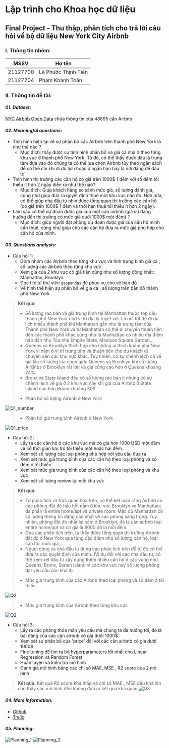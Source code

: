 # Lập trình cho Khoa học dữ liệu 
## Final Project - Thu thập, phân tích cho trả lời câu hỏi về bộ dữ liệu New York City Airbnb 
### I. Thông tin nhóm:

MSSV|Họ tên
-|-
21127700|Lê Phước Thịnh Tiến
21127704|Phạm Khánh Toàn
### II. Thông tin đề tài:
#### **_01. Dataset:_**
[NYC Airbnb Open Data](https://www.kaggle.com/datasets/dgomonov/new-york-city-airbnb-open-data) chứa thông tin của 48895 căn Airbnb 

#### **_02. Meaningful questions:_**
- Tình hình hiện tại về sự phân bố các Airbnb trên thành phố New York là như thế nào ? 
  - Mục đích: thấy được sự tình hình phân bố và giá cả nhà ở theo từng khu vực ở thành phố New York. Từ đó, có thể thấy được đâu là trung tâm dựa vào đó chúng ta có thể lựa chọn Airbnb tùy theo ngân sách để có thể chi khi đi du lịch hoặc ở ngắn hạn hay là nơi đáng để đầu tư 
- Tình hình thị trường các căn hộ có giá trên 1000$ 1 đêm với số đêm tối thiểu ít hơn 2 ngày diễn ra như thế nào?
  - Mục đích: Giúp khách hàng so sánh mức giá, số lượng đánh giá, cũng như giúp đưa ra quyết định thuê một khu vực nào đó. Hơn nữa, có thể giúp nhà đầu tư nhìn được tổng quan thị trường các căn hộ (có giá trên 1000$ 1 đêm và thời hạn thuê tối thiểu ít hơn 2 ngày).
- Làm sao có thể dự đoán được giá của một căn airbnb (giả sử đang hướng đến thị trường có mức giá dưới 1000$ một đêm) ?
  - Mục đích: giúp người đặt phòng dự đoán được giá của căn hộ mình cần thuê, cũng như giúp chủ các căn hộ đưa ra mức giá phù hợp cho căn hộ của mình.

#### **_03. Questions analysis:_**
- Câu hỏi 1:
    - Gom nhóm các Airbnb theo từng khu vực và tính trung bình giá cả , số lượng các Airbnb theo từng khu vực
    - Xem giá của 2 khu vực có giá tiền cũng như số lượng đông nhất : Manhattan, Brooklyn
    - Đọc file từ thư viện `geopandas` để phục vụ cho vẽ bản đồ
    - Vẽ hình thể hiện sự phân bố về giá cả , số lượng trên bản đồ thành phố New York

> **Kết quả:** 
> - Số lượng rao bán và giá trung bình tại Manhattan thuộc top đầu thành phố New York nhờ vị trí địa lý tuyệt vời. Là nơi tốt để đi du lịch nhiều thành phố khi Manhattan gần như  là trung tâm của Thành phố New York và từ Manhattan có thể di chuyển thuận tiện đến các thành phố khác cũng như là Manhattan có nhiều địa điểm hấp dẫn như Tòa nhà Empire State, Madison Square Garden,..
> - Queens và Brooklyn thích hợp cho những ai thích khám phá New York vì nằm ở vị trí trung tâm và thuận tiện cho du khách di chuyển đến các khu vực khác. Tuy nhiên, có sự chênh lệch cả về giá lẫn số lượng lựa chọn giữa Queens và Brooklyn khi số lượng AirBnbs ở Brooklyn rất lớn và giá cũng cao hơn ở Queens khoảng 24%.
> - Bronx và State Island đều có số lượng rao bán ít nhưng có sự chênh lệch về giá ở 2 khu vực này khi giá của Airbnb ở State Island cao hơn Bronx khoảng 30$

> - Phân bố số lượng Airbnb ở New York 

![Q1_number](./Image/q1_number.png)

> - Phân bố giá trung bình Airbnb ở New York 

![Q1_price](./Image/q1_price.png)

- Câu hỏi 2:
  - Lấy ra các căn hộ ở các khu vực mà có giá hơn 1000 USD một đêm và có thời gian lưu trú tối thiểu một hoặc hai đêm.
  - Xem xét số lượng các loại phòng phù hợp với yêu cầu đưa ra
  - Xem xét mức giá trung bình của các căn hộ theo loại phòng và số đêm ở tối thiểu
  - Xem xét mức giá trung bình của các căn hộ theo loại phòng và khu vực
  - Xem xét số lượng review tại mỗi khu vực

> **Kết quả:**
> - Từ phân tích và trực quan hóa trên, có thể kết luận rằng Airbnb có các phòng đắt đỏ hầu hết nằm ở khu vực Brooklyn và Manhattan; đa phần là entire home/apt và private room. Mặc dù Manhattan có số lượng thông tin đăng cao nhất về các phòng sang trọng. Tuy nhiên, phòng đắt đỏ nhất lại nằm ở Brooklyn, đó là căn airbnb loại entire home/apt và có giá là 8000 đô la mỗi đêm.
> - Qua các phân tích trên, ta thấy được tổng quan thị trường Airbnb đắt đỏ ở New York qua từng đặc điểm như số lượng căn hộ, loại căn hộ, mức giá,...
> - Người dùng và nhà đầu tư dùng các phân tích trên để từ đó có thể đưa ra các quyết định của mình. (Ví dụ đối với các nhà đầu tư, có thể xem xét đầu tư xây dựng thêm nhiều căn hộ ở các vùng như Queens, Bronx, Staten Island vì các khu vực này số lượng phòng đạt yêu cầu còn khá ít)

> - Mức giá trung bình của các Airbnb theo loại phòng và số đêm ở tối thiểu

![Q2](./Images/q2_nights.png)

> - Mức giá trung bình của Airbnb theo từng khu vực

![Q2](./Images/q2_price.png)

- Câu hỏi 3:
  - Lấy ra các phòng thỏa mãn yêu cầu mà chúng ta đa hướng tới, đó là bài đăng của các căn airbnb có giá dưới 1000$
  - Xem xét sự phân bố của 'price' đối với cắc căn airbnb có giá dưới 1000$
  - Fine tuning để tìm ra bộ hyperparameters tốt nhất cho Linear Regression và Random Forest
  - Huấn luyện và kiểm tra mô hình 
  - Đánh giá mô hình bằng các chỉ số MAE, MSE , R2 score của 2 mô hình 

> **Kết quả:** Kết quả R2 score khá thấp và chỉ số MAE , MSE đều khá lớn cho thấy các mô hình đều không đưa ra kết quả khả quan 
![Q3](./Image/q3.png)

#### **_04. More Information:_**
- [Github](https://github.com/Gabien21/CSC17104_P4DS_final_project)
- [Trello](https://github.com/Gabien21/CSC17104_P4DS_final_project)

#### **_05. Planning:_**
![Planning_1](./Image/planning1.png)
![Planning_2](./Image/planning2.png)
